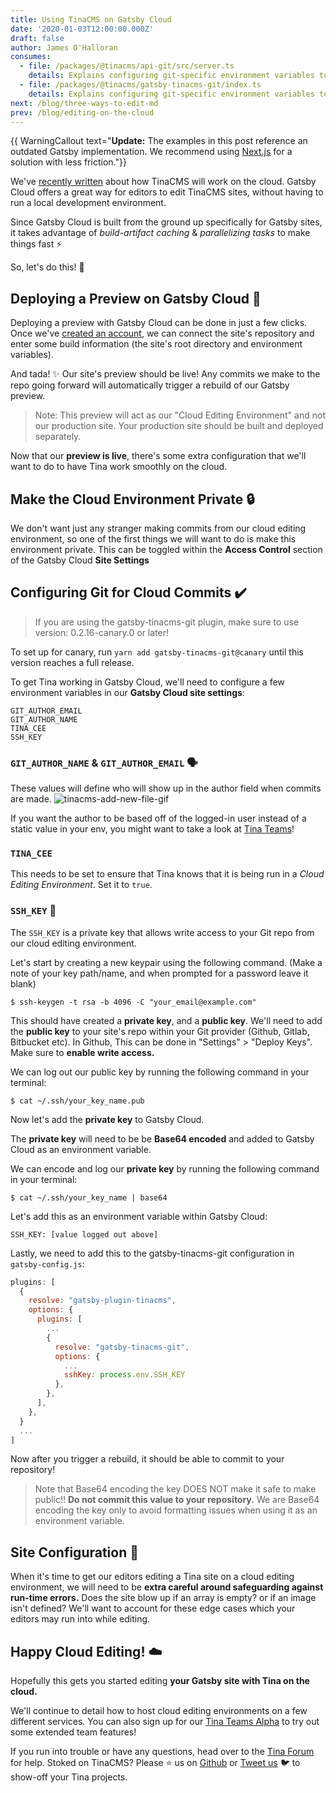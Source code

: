 ```yaml
---
title: Using TinaCMS on Gatsby Cloud
date: '2020-01-03T12:00:00.000Z'
draft: false
author: James O'Halloran
consumes:
  - file: /packages/@tinacms/api-git/src/server.ts
    details: Explains configuring git-specific environment variables to manually set author and ssh-key
  - file: /packages/@tinacms/gatsby-tinacms-git/index.ts
    details: Explains configuring git-specific environment variables to manually set author and ssh-key
next: /blog/three-ways-to-edit-md
prev: /blog/editing-on-the-cloud
---
```

{{ WarningCallout text="**Update:** The examples in this post reference an outdated Gatsby implementation. We recommend using [Next.js](/docs/integrations/nextjs/) for a solution with less friction."}}

We've [recently written](/blog/editing-on-the-cloud/ 'TinaCMS on the cloud') about how TinaCMS will work on the cloud. Gatsby Cloud offers a great way for editors to edit TinaCMS sites, without having to run a local development environment.

Since Gatsby Cloud is built from the ground up specifically for Gatsby sites, it takes advantage of _build-artifact caching_ & _parallelizing tasks_ to make things fast ⚡

So, let's do this! 🕺

## Deploying a Preview on Gatsby Cloud 🚀

Deploying a preview with Gatsby Cloud can be done in just a few clicks. Once we've [created an account](https://www.gatsbyjs.com/cloud/ 'Gatsby Cloud'), we can connect the site's repository and enter some build information (the site's root directory and environment variables).

And tada! ✨ Our site's preview should be live! Any commits we make to the repo going forward will automatically trigger a rebuild of our Gatsby preview.

> Note: This preview will act as our "Cloud Editing Environment" and not our production site. Your production site should be built and deployed separately.

Now that our **preview is live**, there's some extra configuration that we'll want to do to have Tina work smoothly on the cloud.

## Make the Cloud Environment Private 🔒

We don't want just any stranger making commits from our cloud editing environment, so one of the first things we will want to do is make this environment private. This can be toggled within the **Access Control** section of the Gatsby Cloud **Site Settings**

## Configuring Git for Cloud Commits ✔️

> If you are using the gatsby-tinacms-git plugin, make sure to use version: 0.2.16-canary.0 or later!

To set up for canary, run `yarn add gatsby-tinacms-git@canary` until this version reaches a full release.

To get Tina working in Gatsby Cloud, we'll need to configure a few environment variables in our **Gatsby Cloud site settings**:

    GIT_AUTHOR_EMAIL
    GIT_AUTHOR_NAME
    TINA_CEE
    SSH_KEY

### `GIT_AUTHOR_NAME` & `GIT_AUTHOR_EMAIL` 🗣️

These values will define who will show up in the author field when commits are made.
![tinacms-add-new-file-gif](/img/commit_author_scott.png)

If you want the author to be based off of the logged-in user instead of a static value in your env, you might want to take a look at [Tina Teams](/teams 'Tina Teams')!

### `TINA_CEE`

This needs to be set to ensure that Tina knows that it is being run in a _Cloud Editing Environment_. Set it to `true`.

### `SSH_KEY` 🔑

The `SSH_KEY` is a private key that allows write access to your Git repo from our cloud editing environment.

Let's start by creating a new keypair using the following command. (Make a note of your key path/name, and when prompted for a password leave it blank)

```
$ ssh-keygen -t rsa -b 4096 -C "your_email@example.com"
```

This should have created a **private key**, and a **public key**. We'll need to add the **public key** to your site's repo within your Git provider (Github, Gitlab, Bitbucket etc). In Github, This can be done in "Settings" > "Deploy Keys". Make sure to **enable write access.**

We can log out our public key by running the following command in your terminal:

```
$ cat ~/.ssh/your_key_name.pub
```

Now let's add the **private key** to Gatsby Cloud.

The **private key** will need to be be **Base64 encoded** and added to Gatsby Cloud as an environment variable.

We can encode and log our **private key** by running the following command in your terminal:

```
$ cat ~/.ssh/your_key_name | base64
```

Let's add this as an environment variable within Gatsby Cloud:

```
SSH_KEY: [value logged out above]
```

Lastly, we need to add this to the gatsby-tinacms-git configuration in `gatsby-config.js`:

```js
plugins: [
  {
    resolve: "gatsby-plugin-tinacms",
    options: {
      plugins: [
        ...
        {
          resolve: "gatsby-tinacms-git",
          options: {
            ...
            sshKey: process.env.SSH_KEY
          },
        },
      ],
    },
  }
  ...
]
```

Now after you trigger a rebuild, it should be able to commit to your repository!

> Note that Base64 encoding the key DOES NOT make it safe to make public!! **Do not commit this value to your repository.** We are Base64 encoding the key only to avoid formatting issues when using it as an environment variable.

## Site Configuration 🔨

When it's time to get our editors editing a Tina site on a cloud editing environment, we will need to be **extra careful around safeguarding against run-time errors.** Does the site blow up if an array is empty? or if an image isn't defined? We'll want to account for these edge cases which your editors may run into while editing.

## Happy Cloud Editing! ☁️

Hopefully this gets you started editing **your Gatsby site with Tina on the cloud.**

We'll continue to detail how to host cloud editing environments on a few different services. You can also sign up for our [Tina Teams Alpha](http://tinacms.org/teams) to try out some extended team features!

If you run into trouble or have any questions, head over to the [Tina Forum](https://community.tinacms.org/) for help. Stoked on TinaCMS? Please ⭐️ us on [Github](https://github.com/tinacms/tinacms) or [Tweet us](https://twitter.com/Tina_cms) 🐦 to show-off your Tina projects.
